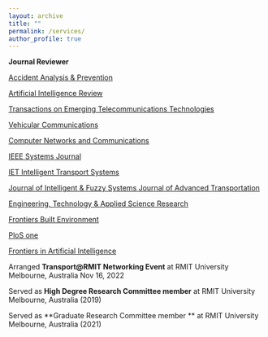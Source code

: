 ```yaml
---
layout: archive
title: ""
permalink: /services/
author_profile: true
---
```


**Journal Reviewer**

 [Accident Analysis & Prevention](https://www.sciencedirect.com/journal/accident-analysis-and-prevention)
 
[Artificial Intelligence Review](https://www.springer.com/journal/10462)

[Transactions on Emerging Telecommunications Technologies](https://onlinelibrary.wiley.com/journal/21613915)

[Vehicular Communications](https://www.sciencedirect.com/journal/vehicular-communications)

[Computer Networks and Communications](https://ojs.wiserpub.com/index.php/CNC/)

[IEEE Systems Journal](https://ieeexplore.ieee.org/xpl/aboutJournal.jsp?punumber=4267003)

[IET Intelligent Transport Systems](https://ietresearch.onlinelibrary.wiley.com/journal/17519578) 

[Journal of Intelligent & Fuzzy Systems Journal of Advanced Transportation](https://www.iospress.com/catalog/journals/journal-of-intelligent-fuzzy-systems)

[Engineering, Technology & Applied Science Research](https://www.etasr.com/index.php/ETASR)

[Frontiers Built Environment](https://www.frontiersin.org/journals/built-environment?utm_source=ad&utm_medium=ggl-src&utm_campaign=sub_ggl_fbuil&gclid=CjwKCAjwue6hBhBVEiwA9YTx8KEwAdHqt-wEqXAvnppNl_Uyx4mBkM8-JoEEjCW9GJvl0uJNNcIX5hoCzJcQAvD_BwE) 
 
[PloS one](https://journals.plos.org/plosone/)

[Frontiers in Artificial Intelligence ](https://www.frontiersin.org/journals/artificial-intelligence)


Arranged **Transport@RMIT Networking Event** at RMIT University Melbourne, Australia   Nov 16, 2022

Served as **High Degree Research Committee member** at RMIT University Melbourne, Australia (2019) 

Served as 	**Graduate Research Committee member	** at RMIT University Melbourne, Australia (2021) 



<!-- I am always keen to hear from potential candidates who are interested to join my team which mainly focuses on text mining, natural language processing (NLP), information retrieval using machine learning methods. We propose new methods (novel mathematical models) in machine learning. So, please feel free to get in touch if you are passionate about Mathematics or like solving interesting problems around search and NLP. -->
